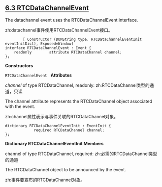 ## [6.3 RTCDataChannelEvent](http://w3c.github.io/webrtc-pc/#rtcdatachannelevent)

The datachannel event uses the RTCDataChannelEvent interface.

zh:datachannel事件使用RTCDataChannelEvent接口。

```
        [ Constructor (DOMString type, RTCDataChannelEventInit eventInitDict), Exposed=Window]
interface RTCDataChannelEvent : Event {
    readonly        attribute RTCDataChannel channel;
};
```

**Constructors**

`RTCDataChannelEvent`
 
**Attributes**

*channel* of type RTCDataChannel, readonly:
zh:RTCDataChannel类型的通道，只读

The channel attribute represents the RTCDataChannel object associated with the event.

zh:channel属性表示与事件关联的RTCDataChannel对象。

```
dictionary RTCDataChannelEventInit : EventInit {
             required RTCDataChannel channel;
};
```

**Dictionary RTCDataChannelEventInit Members**

channel of type RTCDataChannel, required:
zh:必需的RTCDataChannel类型的通道

The RTCDataChannel object to be announced by the event.

zh:事件要宣布的RTCDataChannel对象。
